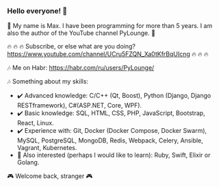 ### Hello everyone! 👋
:purple_heart: My name is Max. I have been programming for more than 5 years. I am also the author of the YouTube channel PyLounge. :purple_heart: 

:fire: :fire: :fire: Subscribe, or else what are you doing? https://www.youtube.com/channel/UCru5FZQN_Xa0tKfrBqUIcng :fire: :fire: :fire:

:notes: Me on Habr: https://habr.com/ru/users/PyLounge/

:notes: Something about my skills:

- :heavy_check_mark: Advanced knowledge: C/C++ (Qt, Boost), Python (Django, Django RESTframework), C#(ASP.NET, Core, WPF).
- :heavy_check_mark: Basic knowledge: SQL, HTML, CSS, PHP, JavaScript, Bootstrap, React, Linux.
- :heavy_check_mark: Experience with: Git, Docker (Docker Compose, Docker Swarm), MySQL, PostgreSQL, MongoDB, Redis, Webpack, Celery, Ansible, Vagrant, Kubernetes.
- :bookmark: Also interested (perhaps I would like to learn): Ruby, Swift, Elixir or Golang. 

:video_game: Welcome back, stranger :video_game:

